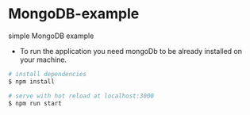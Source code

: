 # MongoDB-example

simple MongoDB example

- To run the application you need mongoDb to be already installed on your machine.

```bash
# install dependencies
$ npm install

# serve with hot reload at localhost:3000
$ npm run start

```
